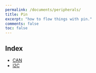 ```yaml
---
permalink: /documents/peripherals/
title: Pin
excerpt: "how to flow things with pin."
comments: false
toc: false
---
```


## Index

- <a href="{{ site.baseurl }}/documents/peripherals/can/">CAN</a><br>
- <a href="{{ site.baseurl }}/documents/peripherals/i2c/">I2C</a><br>
